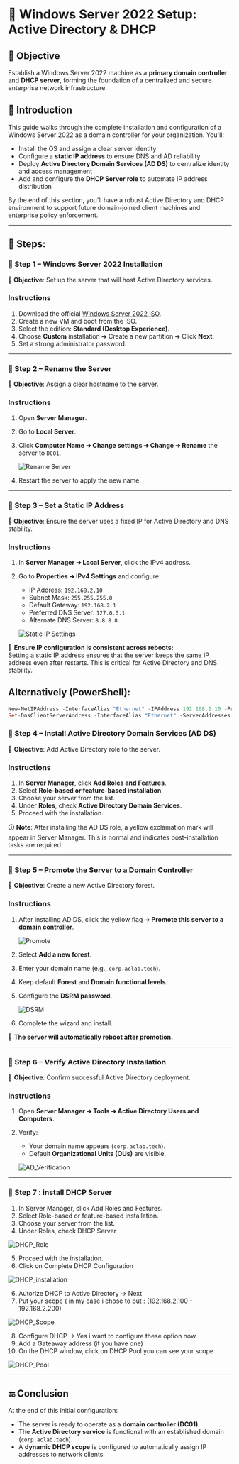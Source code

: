 # 🔴 Windows Server 2022 Setup: Active Directory & DHCP

## 🎯 Objective

Establish a Windows Server 2022 machine as a **primary domain controller** and **DHCP server**, forming the foundation of a centralized and secure enterprise network infrastructure.

## 📝 Introduction

This guide walks through the complete installation and configuration of a Windows Server 2022 as a domain controller for your organization. You'll:

- Install the OS and assign a clear server identity
- Configure a **static IP address** to ensure DNS and AD reliability
- Deploy **Active Directory Domain Services (AD DS)** to centralize identity and access management
- Add and configure the **DHCP Server role** to automate IP address distribution

By the end of this section, you’ll have a robust Active Directory and DHCP environment to support future domain-joined client machines and enterprise policy enforcement.

---

## 🧭 **Steps:**

### 🚀 Step 1 – Windows Server 2022 Installation

**🎯 Objective**: Set up the server that will host Active Directory services.

### Instructions

1. Download the official [Windows Server 2022 ISO](https://www.microsoft.com/en-us/evalcenter/download-windows-server-2022).
2. Create a new VM and boot from the ISO.
3. Select the edition: **Standard (Desktop Experience)**.
4. Choose **Custom** installation ➔ Create a new partition ➔ Click **Next**.
5. Set a strong administrator password.

---

### 🚀 Step 2 – Rename the Server

**🎯 Objective**: Assign a clear hostname to the server.

### Instructions

1. Open **Server Manager**.
2. Go to **Local Server**.
3. Click **Computer Name ➔ Change settings ➔ Change ➔ Rename** the server to `DC01`.

   ![Rename Server](https://github.com/AliChoukatli/CyberShield-Enterprise/blob/main/Screenshots/Day1_Installation_AD/Rename_Server.png)

4. Restart the server to apply the new name.

---

### 🚀 Step 3 – Set a Static IP Address

**🎯 Objective**: Ensure the server uses a fixed IP for Active Directory and DNS stability.

### Instructions

1. In **Server Manager ➔ Local Server**, click the IPv4 address.
2. Go to **Properties ➔ IPv4 Settings** and configure:
   - IP Address: `192.168.2.10`
   - Subnet Mask: `255.255.255.0`
   - Default Gateway: `192.168.2.1`
   - Preferred DNS Server: `127.0.0.1`
   - Alternate DNS Server: `8.8.8.8`

   ![Static IP Settings](https://github.com/AliChoukatli/CyberShield-Enterprise/blob/main/Screenshots/Day1_Installation_AD/Static_IP.png)

📌 **Ensure IP configuration is consistent across reboots:**  
Setting a static IP address ensures that the server keeps the same IP address even after restarts. This is critical for Active Directory and DNS stability.

## Alternatively (PowerShell):

```powershell
New-NetIPAddress -InterfaceAlias "Ethernet" -IPAddress 192.168.2.10 -PrefixLength 24 -DefaultGateway 192.168.2.1
Set-DnsClientServerAddress -InterfaceAlias "Ethernet" -ServerAddresses ("127.0.0.1", "8.8.8.8")
```

### 🚀 Step 4 – Install Active Directory Domain Services (AD DS)

🎯 **Objective**: Add Active Directory role to the server.

### Instructions
1. In **Server Manager**, click **Add Roles and Features**.
2. Select **Role-based or feature-based installation**.
3. Choose your server from the list.
4. Under **Roles**, check **Active Directory Domain Services**.
5. Proceed with the installation.

🛈 **Note**: After installing the AD DS role, a yellow exclamation mark will appear in Server Manager. This is normal and indicates post-installation tasks are required.

---

### 🚀 Step 5 – Promote the Server to a Domain Controller

🎯 **Objective**: Create a new Active Directory forest.

### Instructions
1. After installing AD DS, click the yellow flag ➔ **Promote this server to a domain controller**.
   
   ![Promote](https://github.com/AliChoukatli/CyberShield-Enterprise/blob/main/Screenshots/Day1_Installation_AD/Promote_server.png)
   
3. Select **Add a new forest**.
4. Enter your domain name (e.g., `corp.aclab.tech`).
5. Keep default **Forest** and **Domain functional levels**.
6. Configure the **DSRM password**.

   ![DSRM](https://github.com/AliChoukatli/CyberShield-Enterprise/blob/main/Screenshots/Day1_Installation_AD/DSRM_password.png)
   
8. Complete the wizard and install.

🔁 **The server will automatically reboot after promotion.**

---

### 🚀 Step 6 – Verify Active Directory Installation
🎯 **Objective**: Confirm successful Active Directory deployment.

### Instructions
1. Open **Server Manager ➔ Tools ➔ Active Directory Users and Computers**.
2. Verify:
   - Your domain name appears (`corp.aclab.tech`).
   - Default **Organizational Units (OUs)** are visible.
  
   ![AD_Verification](https://github.com/AliChoukatli/CyberShield-Enterprise/blob/main/Screenshots/Day1_Installation_AD/AD_verification.png)

---

### 🚀 Step 7 : install DHCP Server 

1. In Server Manager, click Add Roles and Features.
2. Select Role-based or feature-based installation.
3. Choose your server from the list.
4. Under Roles, check DHCP Server
   
![DHCP_Role](https://github.com/AliChoukatli/CyberShield-Enterprise/blob/main/Screenshots/Day1_Installation_AD/dhcp_server.png)

5. Proceed with the installation.
6. Click on Complete DHCP Configuration
   
![DHCP_installation](https://github.com/AliChoukatli/CyberShield-Enterprise/blob/main/Screenshots/Day1_Installation_AD/dhcp_complete.png)

6. Autorize DHCP to Active Directory -> Next
7. Put your scope ( in my case i chose to put : (192.168.2.100 - 192.168.2.200)
   
![DHCP_Scope](https://github.com/AliChoukatli/CyberShield-Enterprise/blob/main/Screenshots/Day1_Installation_AD/DHCP_Scope.png)

8. Configure DHCP -> Yes i want to configure these option now
9. Add a Gateaway address (if you have one)
10. On the DHCP window, click on DHCP Pool you can see your scope
    
![DHCP_Pool](https://github.com/AliChoukatli/CyberShield-Enterprise/blob/main/Screenshots/Day1_Installation_AD/dhcp_pool.png)

---

## 🔚 Conclusion

At the end of this initial configuration:

- The server is ready to operate as a **domain controller (DC01)**.
- The **Active Directory service** is functional with an established domain (`corp.aclab.tech`).
- A **dynamic DHCP scope** is configured to automatically assign IP addresses to network clients.

